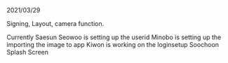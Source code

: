 
2021/03/29

Signing, Layout, camera function. 

Currently Saesun Seowoo is setting up the userid 
Minobo is setting up the importing the image to app
Kiwon is working on the loginsetup
Soochoon Splash Screen



